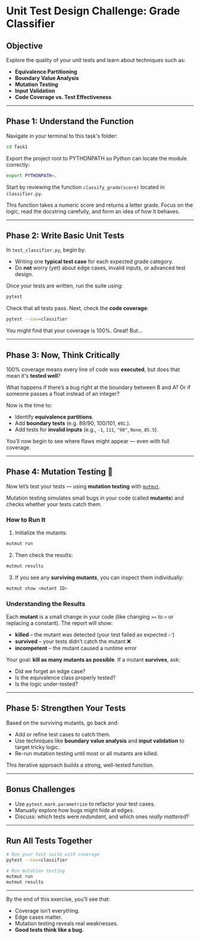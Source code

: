 # Unit Test Design Challenge: Grade Classifier

## Objective

Explore the quality of your unit tests and learn about techniques such as:
- **Equivalence Partitioning**
- **Boundary Value Analysis**
- **Mutation Testing**
- **Input Validation**
- **Code Coverage vs. Test Effectiveness**

---

## Phase 1: Understand the Function

Navigate in your terminal to this task's folder:

```bash
cd Task1
```

Export the project root to PYTHONPATH so Python can locate the module correctly:

```bash
export PYTHONPATH=.
```

Start by reviewing the function `classify_grade(score)` located in `classifier.py`.

This function takes a numeric score and returns a letter grade. Focus on the logic, read the docstring carefully, and form an idea of how it behaves.

---

## Phase 2: Write Basic Unit Tests

In `test_classifier.py`, begin by:
- Writing one **typical test case** for each expected grade category.
- Do **not** worry (yet) about edge cases, invalid inputs, or advanced test design.

Once your tests are written, run the suite using:

```bash
pytest
```

Check that all tests pass. Next, check the **code coverage**:

```bash
pytest --cov=classifier
```

You might find that your coverage is 100%. Great! But...

---

## Phase 3: Now, Think Critically

100% coverage means every line of code was **executed**, but does that mean it's **tested well**?

What happens if there’s a bug right at the boundary between B and A? Or if someone passes a float instead of an integer?

Now is the time to:
- Identify **equivalence partitions**.
- Add **boundary tests** (e.g. 89/90, 100/101, etc.).
- Add tests for **invalid inputs** (e.g., `-1`, `111`, `"90"`, `None`, `85.5`).

You’ll now begin to see where flaws might appear — even with full coverage.

---

## Phase 4: Mutation Testing 🔬

Now let’s test your tests — using **mutation testing** with [`mutmut`](https://github.com/boxed/mutmut).

Mutation testing simulates small bugs in your code (called **mutants**) and checks whether your tests catch them.

### How to Run It

1. Initialize the mutants:

```bash
mutmut run
```

2. Then check the results:

```bash
mutmut results
```

3. If you see any **surviving mutants**, you can inspect them individually:

```bash
mutmut show <mutant ID>
```

### Understanding the Results

Each **mutant** is a small change in your code (like changing `>=` to `>` or replacing a constant). The report will show:

- **killed** – the mutant was detected (your test failed as expected ✅)
- **survived** – your tests didn’t catch the mutant ❌
- **incompetent** – the mutant caused a runtime error

Your goal: **kill as many mutants as possible**. If a mutant **survives**, ask:

- Did we forget an edge case?
- Is the equivalence class properly tested?
- Is the logic under-tested?

---

## Phase 5: Strengthen Your Tests

Based on the surviving mutants, go back and:
- Add or refine test cases to catch them.
- Use techniques like **boundary value analysis** and **input validation** to target tricky logic.
- Re-run mutation testing until most or all mutants are killed.

This iterative approach builds a strong, well-tested function.

---

## Bonus Challenges

- Use `pytest.mark.parametrize` to refactor your test cases.
- Manually explore how bugs might hide at edges.
- Discuss: which tests were *redundant*, and which ones *really mattered*?

---

## Run All Tests Together

```bash
# Run your test suite with coverage
pytest --cov=classifier

# Run mutation testing
mutmut run
mutmut results
```

---

By the end of this exercise, you’ll see that:
- Coverage isn’t everything.
- Edge cases matter.
- Mutation testing reveals real weaknesses.
- **Good tests think like a bug.**
